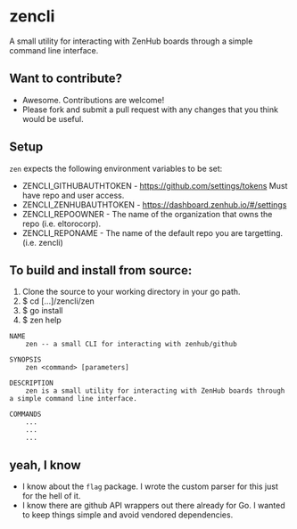 # zencli
A small utility for interacting with ZenHub boards through a simple command line interface.

## Want to contribute?

 - Awesome. Contributions are welcome!
 - Please fork and submit a pull request with any changes that you think would be useful.

## Setup

`zen` expects the following environment variables to be set:
 - ZENCLI_GITHUBAUTHTOKEN - https://github.com/settings/tokens Must have repo and user access.
 - ZENCLI_ZENHUBAUTHTOKEN - https://dashboard.zenhub.io/#/settings
 - ZENCLI_REPOOWNER - The name of the organization that owns the repo (i.e. eltorocorp).
 - ZENCLI_REPONAME - The name of the default repo you are targetting. (i.e. zencli)
 
## To build and install from source:

1. Clone the source to your working directory in your go path.
1. $ cd [...]/zencli/zen
1. $ go install
1. $ zen help
```
NAME
    zen -- a small CLI for interacting with zenhub/github

SYNOPSIS
    zen <command> [parameters]

DESCRIPTION
    zen is a small utility for interacting with ZenHub boards through a simple command line interface.

COMMANDS
    ...
    ...
    ...
```

## yeah, I know
 - I know about the `flag` package. I wrote the custom parser for this just for the hell of it.
 - I know there are github API wrappers out there already for Go. I wanted to keep things simple and avoid vendored dependencies.
